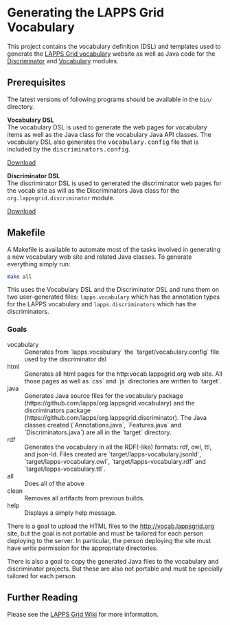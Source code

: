 # Generating the LAPPS Grid Vocabulary

This project contains the vocabulary definition (DSL) and templates used to generate the [LAPPS Grid vocabulary](http://vocab.lappsgrid.org) website as well as Java code for the [Discriminator](https://github.com/lapps/org.lappsgrid.discriminator) and [Vocabulary](https://github.com/lapps/org.lappsgrid.vocabulary) modules.

## Prerequisites

The latest versions of following programs should be available in the `bin/` directory.  

**Vocabulary DSL**<br/>The vocabulary DSL is used to generate the web pages for vocabulary items as well as the Java class for the vocabulary Java API classes. The vocabulary DSL also generates the <tt>vocabulary.config</tt> file that is included by the <tt>discriminators.config</tt>.

[Download](http://www.anc.org/downloads/vocab-latest.tgz)

**Discriminator DSL**<br/>The discriminator DSL is used to generated the discriminator web pages for the vocab site as will as the Discriminators Java class for the `org.lappsgrid.discriminator` module.

[Download](http://www.anc.org/downloads/discriminator-latest.tgz)

## Makefile

A Makefile is available to automate most of the tasks involved in generating a new vocabulary web site and related Java classes.  To generate everything simply run:

```bash
make all
```

This uses the Vocabulary DSL and the Discriminator DSL and runs them on two user-generated files: `lapps.vocabulary` which has the annotation types for the LAPPS vocabulary and `lapps.discriminators` which has the discriminators.

### Goals

<dl>
<dt>vocabulary</dt>
<dd>Generates from `lapps.vocabulary` the `target/vocabulary.config` file used by the discriminator dsl</dd>

<dt>html</dt>
<dd>Generates all html pages for the http:vocab.lappsgrid.org web site. All those pages as well as `css` and `js` directories are written to `target`. </dd>

<dt>java</dt>
<dd>Generates Java source files for the vocabulary package (https://github.com/lapps/org.lappsgrid.vocabulary) and the discriminators package (https://github.com/lapps/org.lappsgrid.discriminator). The Java classes created (`Annotations.java`, `Features.java` and `Discriminators.java`) are all in the `target` directory.</dd>

<dt>rdf</dt>
<dd>Generates the vocabulary in all the RDF(-like) formats: rdf, owl, ttl, and json-ld. Files created are
`target/lapps-vocabulary.jsonld`, `target/lapps-vocabulary.owl`, `target/lapps-vocabulary.rdf` and
`target/lapps-vocabulary.ttl`.</dd>

<dt>all</dt>
<dd>Does all of the above</dd>

<dt>clean</dt>
<dd>Removes all artifacts from previous builds.</dd>

<dt>help</dt>
<dd>Displays a simply help message.</dd>

</dl>

There is a goal to upload the HTML files to the http://vocab.lappsgrid.org site, but the goal is not portable and must be tailored for each person deploying to the server.  In particular, the person deploying the site must have write permission for the appropriate directories.

There is also a goal to copy the generated Java files to the vocabulary and discriminator projects.  But these are also not portable and must be specially tailored for each person.

## Further Reading

Please see the [LAPPS Grid Wiki](http://wiki.lappsgrid.org/technical/discriminators) for more information.
